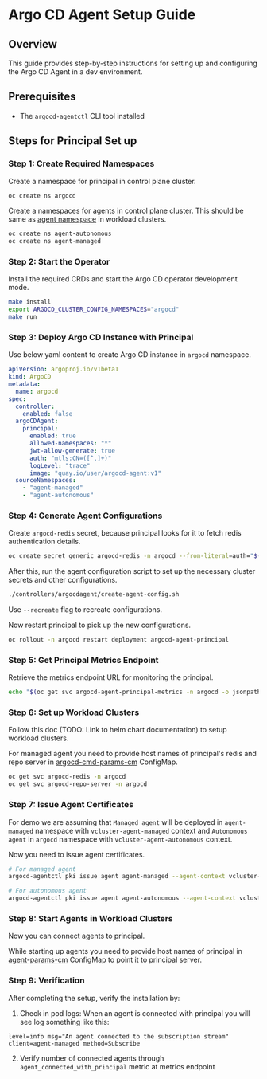 # Argo CD Agent Setup Guide

## Overview

This guide provides step-by-step instructions for setting up and configuring the Argo CD Agent in a dev environment.

## Prerequisites

- The `argocd-agentctl` CLI tool installed

## Steps for Principal Set up

### Step 1: Create Required Namespaces

Create a namespace for principal in control plane cluster.
```bash
oc create ns argocd
```
Create a namespaces for agents in control plane cluster. This should be same as [agent namespace](https://github.com/argoproj-labs/argocd-agent/blob/main/install/kubernetes/agent/agent-params-cm.yaml#L50) in workload clusters.

```bash
oc create ns agent-autonomous
oc create ns agent-managed
```

### Step 2: Start the Operator

Install the required CRDs and start the Argo CD operator development mode.

```bash
make install
export ARGOCD_CLUSTER_CONFIG_NAMESPACES="argocd"
make run
```

### Step 3: Deploy Argo CD Instance with Principal

Use below yaml content to create Argo CD instance in `argocd` namespace.

```yaml
apiVersion: argoproj.io/v1beta1
kind: ArgoCD
metadata:
  name: argocd
spec:
  controller:
    enabled: false
  argoCDAgent:
    principal:
      enabled: true
      allowed-namespaces: "*"
      jwt-allow-generate: true
      auth: "mtls:CN=([^,]+)"
      logLevel: "trace"
      image: "quay.io/user/argocd-agent:v1"
  sourceNamespaces:
    - "agent-managed"
    - "agent-autonomous"
```

### Step 4: Generate Agent Configurations

Create `argocd-redis` secret, because principal looks for it to fetch redis authentication details.

```bash
oc create secret generic argocd-redis -n argocd --from-literal=auth="$(oc get secret argocd-redis-initial-password -n argocd -o jsonpath='{.data.admin\.password}' | base64 -d)"
```

After this, run the agent configuration script to set up the necessary cluster secrets and other configurations.

```bash
./controllers/argocdagent/create-agent-config.sh
```
Use `--recreate` flag to recreate configurations. 

Now restart principal to pick up the new configurations. 

```bash
oc rollout -n argocd restart deployment argocd-agent-principal
```

### Step 5: Get Principal Metrics Endpoint

Retrieve the metrics endpoint URL for monitoring the principal.

```bash
echo "$(oc get svc argocd-agent-principal-metrics -n argocd -o jsonpath='{.status.loadBalancer.ingress[0].hostname}'):8000/metrics"
```

### Step 6: Set up Workload Clusters

Follow this doc (TODO: Link to helm chart documentation) to setup workload clusters.

For managed agent you need to provide host names of principal's redis and repo server in [argocd-cmd-params-cm](https://github.com/argoproj-labs/argocd-agent/blob/main/hack/dev-env/agent-managed/argocd-cmd-params-cm.yaml#L6) ConfigMap.

```bash
oc get svc argocd-redis -n argocd
oc get svc argocd-repo-server -n argocd
```

### Step 7: Issue Agent Certificates

For demo we are assuming that `Managed agent` will be deployed in `agent-managed` namespace with `vcluster-agent-managed` context and `Autonomous agent` in `argocd` namespace with `vcluster-agent-autonomous` context.

Now you need to issue agent certificates.

```bash
# For managed agent
argocd-agentctl pki issue agent agent-managed --agent-context vcluster-agent-managed --agent-namespace agent-managed --upsert

# For autonomous agent
argocd-agentctl pki issue agent agent-autonomous --agent-context vcluster-agent-autonomous --agent-namespace argocd --upsert
```

### Step 8: Start Agents in Workload Clusters

Now you can connect agents to principal.

While starting up agents you need to provide host names of principal in [agent-params-cm](https://github.com/argoproj-labs/argocd-agent/blob/main/install/kubernetes/agent/agent-params-cm.yaml#L54) ConfigMap to point it to principal server.


### Step 9: Verification

After completing the setup, verify the installation by:

1. Check in pod logs:
When an agent is connected with principal you will see log something like this:
```
level=info msg="An agent connected to the subscription stream" client=agent-managed method=Subscribe
```
2. Verify number of connected agents through `agent_connected_with_principal` metric at metrics endpoint
